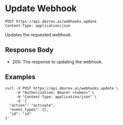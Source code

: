 # Update Webhook

```http
POST https://api.devrev.ai/webhooks.update
Content-Type: application/json
```

Updates the requested webhook.



## Response Body

- 200: The response to updating the webhook.

## Examples

```shell
curl -X POST https://api.devrev.ai/webhooks.update \
     -H "Authorization: Bearer <token>" \
     -H "Content-Type: application/json" \
     -d '{
  "action": "activate",
  "event_types": {},
  "id": "id"
}'
```